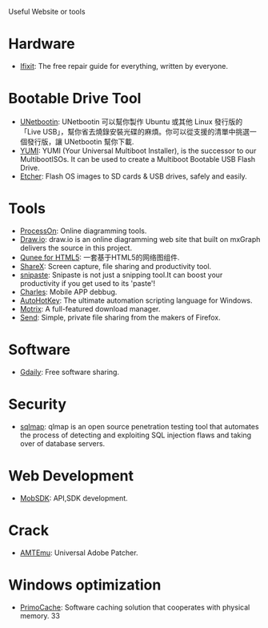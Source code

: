 Useful Website or tools

# Hardware
* [Ifixit](https://www.ifixit.com/): The free repair guide for everything, written by everyone.

# Bootable Drive Tool
* [UNetbootin](http://unetbootin.github.io/): UNetbootin 可以幫你製作 Ubuntu 或其他 Linux 發行版的「Live USB」，幫你省去燒錄安裝光碟的麻煩。你可以從支援的清單中挑選一個發行版，讓 UNetbootin 幫你下載.
* [YUMI](https://www.pendrivelinux.com/yumi-multiboot-usb-creator/): YUMI (Your Universal Multiboot Installer), is the successor to our MultibootISOs. It can be used to create a Multiboot Bootable USB Flash Drive. 
* [Etcher](https://etcher.io/): Flash OS images to SD cards & USB drives, safely and easily.

# Tools
* [ProcessOn](https://www.processon.com): Online diagramming tools.
* [Draw.io](https://www.draw.io): draw.io is an online diagramming web site that built on mxGraph delivers the source in this project.
* [Qunee for HTML5](http://qunee.com): 一套基于HTML5的网络图组件.
* [ShareX](https://getsharex.com/): Screen capture, file sharing and productivity tool.
* [snipaste](https://www.snipaste.com/): Snipaste is not just a snipping tool.It can boost your productivity if you get used to its 'paste'!
* [Charles](https://www.charlesproxy.com/): Mobile APP debbug.
* [AutoHotKey](https://www.autohotkey.com/): The ultimate automation scripting language for Windows.
* [Motrix](https://motrix.app/): A full-featured download manager.
* [Send](https://send.firefox.com/): Simple, private file sharing from the makers of Firefox.

# Software
* [Gdaily](https://www.gdaily.org): Free software sharing.

# Security
* [sqlmap](https://github.com/sqlmapproject/sqlmap): qlmap is an open source penetration testing tool that automates the process of detecting and exploiting SQL injection flaws and taking over of database servers.

# Web Development
* [MobSDK](http://www.mob.com/): API,SDK development.

# Crack
* [AMTEmu](https://amtemu.vip/): Universal Adobe Patcher.

# Windows optimization

* [PrimoCache](https://www.kenming.idv.tw/mass-performance_for-physical-hdd_primocache/): Software caching solution that cooperates with physical memory.
33

